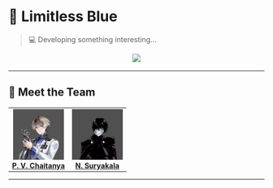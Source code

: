# 🔵 Limitless Blue  
> 💻 Developing something interesting...

<div align="center">
  <img src="https://readme-typing-svg.herokuapp.com?font=Fira+Code&weight=600&size=24&pause=1000&color=3498DB&width=600&lines=🚀+Welcome+to+Limitless+Blue+Organization;🌍+We're+a+team+of+passionate+developers!" />
</div>  

---

## 👥 Meet the Team  
<div align="center">

<table>
  <tr>
    <td align="center">
      <a href="https://www.linkedin.com/in/chaitanya-venkata-a5a908212/">
        <img src="assets/Chaitanya.png" width="100px" alt="Chaitanya"/><br>
        <b>P. V. Chaitanya</b>
      </a>
    </td>
    <td align="center">
      <a href="https://www.linkedin.com/in/suryakala-nadimpalli-8bb07720b/">
        <img src="assets/suryakala.png" width="100px" alt="Suryakala"/><br>
        <b>N. Suryakala</b>
      </a>
    </td>
  </tr>
</table>  

</div>

---
